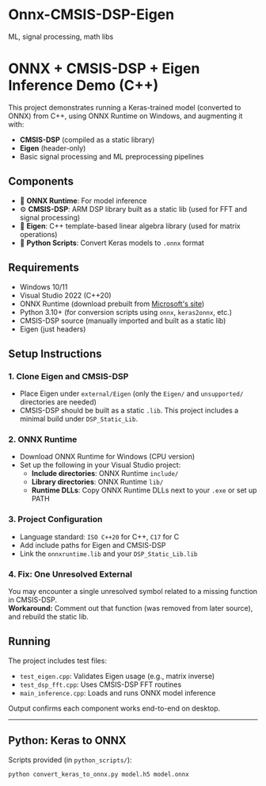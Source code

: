 # Onnx-CMSIS-DSP-Eigen
ML, signal processing, math libs
# ONNX + CMSIS-DSP + Eigen Inference Demo (C++)

This project demonstrates running a Keras-trained model (converted to ONNX) from C++, using ONNX Runtime on Windows, and augmenting it with:

- **CMSIS-DSP** (compiled as a static library)
- **Eigen** (header-only)
- Basic signal processing and ML preprocessing pipelines

## Components

- 🧠 **ONNX Runtime**: For model inference
- ⚙️ **CMSIS-DSP**: ARM DSP library built as a static lib (used for FFT and signal processing)
- 📐 **Eigen**: C++ template-based linear algebra library (used for matrix operations)
- 🐍 **Python Scripts**: Convert Keras models to `.onnx` format

## Requirements

- Windows 10/11
- Visual Studio 2022 (C++20)
- ONNX Runtime (download prebuilt from [Microsoft's site](https://onnxruntime.ai/))
- Python 3.10+ (for conversion scripts using `onnx`, `keras2onnx`, etc.)
- CMSIS-DSP source (manually imported and built as a static lib)
- Eigen (just headers)

## Setup Instructions

### 1. **Clone Eigen and CMSIS-DSP**

- Place Eigen under `external/Eigen` (only the `Eigen/` and `unsupported/` directories are needed)
- CMSIS-DSP should be built as a static `.lib`. This project includes a minimal build under `DSP_Static_Lib`.

### 2. **ONNX Runtime**

- Download ONNX Runtime for Windows (CPU version)
- Set up the following in your Visual Studio project:
  - **Include directories**: ONNX Runtime `include/`
  - **Library directories**: ONNX Runtime `lib/`
  - **Runtime DLLs**: Copy ONNX Runtime DLLs next to your `.exe` or set up PATH

### 3. **Project Configuration**

- Language standard: `ISO C++20` for C++, `C17` for C
- Add include paths for Eigen and CMSIS-DSP
- Link the `onnxruntime.lib` and your `DSP_Static_Lib.lib`

### 4. **Fix: One Unresolved External**

You may encounter a single unresolved symbol related to a missing function in CMSIS-DSP.  
**Workaround:** Comment out that function (was removed from later source), and rebuild the static lib.

## Running

The project includes test files:
- `test_eigen.cpp`: Validates Eigen usage (e.g., matrix inverse)
- `test_dsp_fft.cpp`: Uses CMSIS-DSP FFT routines
- `main_inference.cpp`: Loads and runs ONNX model inference

Output confirms each component works end-to-end on desktop.

---

## Python: Keras to ONNX

Scripts provided (in `python_scripts/`):

```bash
python convert_keras_to_onnx.py model.h5 model.onnx
